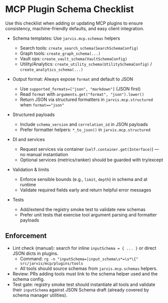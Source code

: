 # MCP Plugin Schema Checklist

Use this checklist when adding or updating MCP plugins to ensure consistency,
machine-friendly defaults, and easy client integration.

- Schema templates: Use `jarvis.mcp.schemas` helpers
  - Search tools: `create_search_schema(SearchSchemaConfig)`
  - Graph tools: `create_graph_schema(...)`
  - Vault ops: `create_vault_schema(VaultSchemaConfig)`
  - Utility/Analytics: `create_utility_schema(UtilitySchemaConfig)` / `create_analytics_schema(...)`

- Output format: Always expose `format` and default to JSON
  - Use `supported_formats=["json", "markdown"]` (JSON first)
  - Read `format` with `arguments.get("format", "json").lower()`
  - Return JSON via structured formatters in `jarvis.mcp.structured` when `format=="json"`

- Structured payloads
  - Include `schema_version` and `correlation_id` in JSON payloads
  - Prefer formatter helpers: `*_to_json()` in `jarvis.mcp.structured`

- DI and services
  - Request services via container (`self.container.get(Interface)`) — no manual instantiation
  - Optional services (metrics/ranker) should be guarded with try/except

- Validation & limits
  - Enforce sensible bounds (e.g., `limit`, `depth`) in schema and at runtime
  - Validate required fields early and return helpful error messages

- Tests
  - Add/extend the registry smoke test to validate new schemas
  - Prefer unit tests that exercise tool argument parsing and formatter payloads

## Enforcement

- Lint check (manual): search for inline `inputSchema = { ... }` or direct JSON dicts in plugins.
  - Command: `rg -n "inputSchema=|input_schema\s*=\s*\{" src/jarvis/mcp/plugins/tools`
  - All tools should source schemas from `jarvis.mcp.schemas` helpers.
- Review: PRs adding tools must link to the schema helper used and the schema config.
- Test gate: registry smoke test should instantiate all tools and validate their `inputSchema` against JSON Schema draft (already covered by schema manager utilities).
